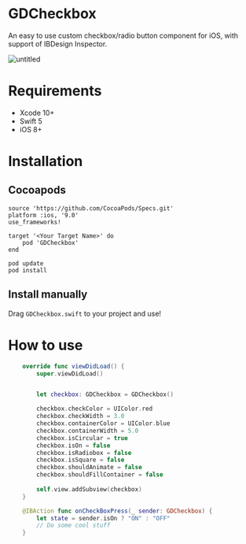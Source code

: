 # GDCheckbox

An easy to use custom checkbox/radio button component for iOS, with support of IBDesign Inspector.


![untitled](https://cloud.githubusercontent.com/assets/9967486/21909175/03d46ab6-d92c-11e6-86d6-216c1b18e2e0.gif)


# Requirements
- Xcode 10+
- Swift 5
- iOS 8+

# Installation
## Cocoapods
```
source 'https://github.com/CocoaPods/Specs.git'
platform :ios, '9.0'
use_frameworks!

target '<Your Target Name>' do
    pod 'GDCheckbox'
end
```
    pod update
    pod install


Install manually
------
Drag `GDCheckbox.swift` to your project and use!


# How to use
```swift
    override func viewDidLoad() {
        super.viewDidLoad()


        let checkbox: GDCheckbox = GDCheckbox()

        checkbox.checkColor = UIColor.red
        checkbox.checkWidth = 3.0
        checkbox.containerColor = UIColor.blue
        checkbox.containerWidth = 5.0
        checkbox.isCircular = true
        checkbox.isOn = false
        checkbox.isRadiobox = false
        checkbox.isSquare = false
        checkbox.shouldAnimate = false
        checkbox.shouldFillContainer = false
        
        self.view.addSubview(checkbox)
    }

    @IBAction func onCheckBoxPress(_ sender: GDCheckbox) {
        let state = sender.isOn ? "ON" : "OFF"
        // Do some cool stuff
    }
```
